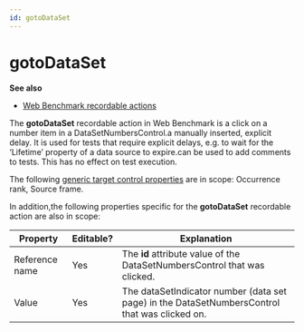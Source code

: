 ```yaml
---
id: gotoDataSet
---
```


# gotoDataSet

**See also**

- [Web Benchmark recordable actions](/docs/Web%20and%20app%20UIs/Web%20Benchmark%20recordable%20actions)

The **gotoDataSet** recordable action in Web Benchmark is a click on a number item in a DataSetNumbersControl.a manually inserted, explicit delay. It is used for tests that require explicit delays, e.g. to wait for the ‘Lifetime’ property of a data source to expire.can be used to add comments to tests. This has no effect on test execution.

The following [generic target control properties](/docs/Web%20and%20app%20UIs/Testing%20your%20web%20application%20with%20USoft%20Web%20Benchmark/Web%20Benchmark%20test%20editing%20Identifying%20target%20controls%20and%20their%20properties.md) are in scope: Occurrence rank, Source frame.

In addition,the following properties specific for the **gotoDataSet** recordable action are also in scope:

|**Property**|**Editable?**|**Explanation**|
|--------|--------|--------|
|Reference name|Yes     |The **id** attribute value of the DataSetNumbersControl that was clicked.|
|Value   |Yes     |The dataSetIndicator number (data set page) in the DataSetNumbersControl that was clicked on.|



 